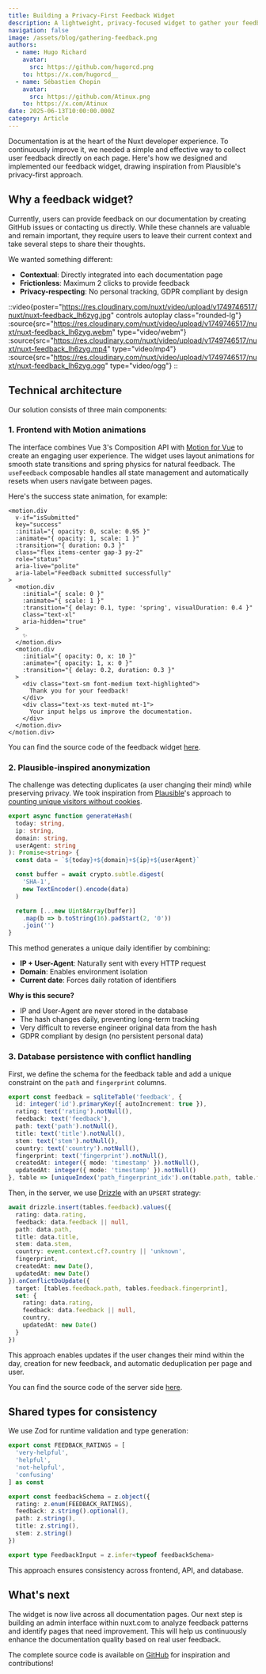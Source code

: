 ```yaml
---
title: Building a Privacy-First Feedback Widget
description: A lightweight, privacy-focused widget to gather your feedback on Nuxt documentation, built with Drizzle, NuxtHub database and Motion Vue. 
navigation: false
image: /assets/blog/gathering-feedback.png
authors:
  - name: Hugo Richard
    avatar:
      src: https://github.com/hugorcd.png
    to: https://x.com/hugorcd__
  - name: Sébastien Chopin
    avatar:
      src: https://github.com/Atinux.png
    to: https://x.com/Atinux
date: 2025-06-13T10:00:00.000Z
category: Article
---
```


Documentation is at the heart of the Nuxt developer experience. To continuously improve it, we needed a simple and effective way to collect user feedback directly on each page. Here's how we designed and implemented our feedback widget, drawing inspiration from Plausible's privacy-first approach.

## Why a feedback widget?

Currently, users can provide feedback on our documentation by creating GitHub issues or contacting us directly. While these channels are valuable and remain important, they require users to leave their current context and take several steps to share their thoughts.

We wanted something different:
- **Contextual**: Directly integrated into each documentation page
- **Frictionless**: Maximum 2 clicks to provide feedback
- **Privacy-respecting**: No personal tracking, GDPR compliant by design

::video{poster="https://res.cloudinary.com/nuxt/video/upload/v1749746517/nuxt/nuxt-feedback_lh6zyg.jpg" controls autoplay class="rounded-lg"}
  :source{src="https://res.cloudinary.com/nuxt/video/upload/v1749746517/nuxt/nuxt-feedback_lh6zyg.webm" type="video/webm"}
  :source{src="https://res.cloudinary.com/nuxt/video/upload/v1749746517/nuxt/nuxt-feedback_lh6zyg.mp4" type="video/mp4"}
  :source{src="https://res.cloudinary.com/nuxt/video/upload/v1749746517/nuxt/nuxt-feedback_lh6zyg.ogg" type="video/ogg"}
::

## Technical architecture

Our solution consists of three main components:

### 1. Frontend with Motion animations

The interface combines Vue 3's Composition API with [Motion for Vue](https://motion.dev/docs/vue) to create an engaging user experience. The widget uses layout animations for smooth state transitions and spring physics for natural feedback. The `useFeedback` composable handles all state management and automatically resets when users navigate between pages.

Here's the success state animation, for example:

```vue
<motion.div
  v-if="isSubmitted"
  key="success"
  :initial="{ opacity: 0, scale: 0.95 }"
  :animate="{ opacity: 1, scale: 1 }"
  :transition="{ duration: 0.3 }"
  class="flex items-center gap-3 py-2"
  role="status"
  aria-live="polite"
  aria-label="Feedback submitted successfully"
>
  <motion.div
    :initial="{ scale: 0 }"
    :animate="{ scale: 1 }"
    :transition="{ delay: 0.1, type: 'spring', visualDuration: 0.4 }"
    class="text-xl"
    aria-hidden="true"
  >
    ✨
  </motion.div>
  <motion.div
    :initial="{ opacity: 0, x: 10 }"
    :animate="{ opacity: 1, x: 0 }"
    :transition="{ delay: 0.2, duration: 0.3 }"
  >
    <div class="text-sm font-medium text-highlighted">
      Thank you for your feedback!
    </div>
    <div class="text-xs text-muted mt-1">
      Your input helps us improve the documentation.
    </div>
  </motion.div>
</motion.div>
```

You can find the source code of the feedback widget [here](https://github.com/nuxt/nuxt.com/tree/main/app/components/Feedback.vue).

### 2. Plausible-inspired anonymization

The challenge was detecting duplicates (a user changing their mind) while preserving privacy. We took inspiration from [Plausible](https://plausible.io/)'s approach to [counting unique visitors without cookies](https://plausible.io/data-policy).

```typescript
export async function generateHash(
  today: string,
  ip: string,
  domain: string,
  userAgent: string
): Promise<string> {
  const data = `${today}+${domain}+${ip}+${userAgent}`

  const buffer = await crypto.subtle.digest(
    'SHA-1',
    new TextEncoder().encode(data)
  )

  return [...new Uint8Array(buffer)]
    .map(b => b.toString(16).padStart(2, '0'))
    .join('')
}
```

This method generates a unique daily identifier by combining:
- **IP + User-Agent**: Naturally sent with every HTTP request
- **Domain**: Enables environment isolation
- **Current date**: Forces daily rotation of identifiers

**Why is this secure?**
- IP and User-Agent are never stored in the database
- The hash changes daily, preventing long-term tracking
- Very difficult to reverse engineer original data from the hash
- GDPR compliant by design (no persistent personal data)

### 3. Database persistence with conflict handling

First, we define the schema for the feedback table and add a unique constraint on the `path` and `fingerprint` columns.

```typescript
export const feedback = sqliteTable('feedback', {
  id: integer('id').primaryKey({ autoIncrement: true }),
  rating: text('rating').notNull(),
  feedback: text('feedback'),
  path: text('path').notNull(),
  title: text('title').notNull(),
  stem: text('stem').notNull(),
  country: text('country').notNull(),
  fingerprint: text('fingerprint').notNull(),
  createdAt: integer({ mode: 'timestamp' }).notNull(),
  updatedAt: integer({ mode: 'timestamp' }).notNull()
}, table => [uniqueIndex('path_fingerprint_idx').on(table.path, table.fingerprint)])
```

Then, in the server, we use [Drizzle](https://orm.drizzle.team/docs/get-started) with an `UPSERT` strategy:

```typescript
await drizzle.insert(tables.feedback).values({
  rating: data.rating,
  feedback: data.feedback || null,
  path: data.path,
  title: data.title,
  stem: data.stem,
  country: event.context.cf?.country || 'unknown',
  fingerprint,
  createdAt: new Date(),
  updatedAt: new Date()
}).onConflictDoUpdate({
  target: [tables.feedback.path, tables.feedback.fingerprint],
  set: {
    rating: data.rating,
    feedback: data.feedback || null,
    country,
    updatedAt: new Date()
  }
})
```

This approach enables updates if the user changes their mind within the day, creation for new feedback, and automatic deduplication per page and user.

You can find the source code of the server side [here](https://github.com/nuxt/nuxt.com/tree/main/server).

## Shared types for consistency

We use Zod for runtime validation and type generation:

```typescript
export const FEEDBACK_RATINGS = [
  'very-helpful',
  'helpful', 
  'not-helpful',
  'confusing'
] as const

export const feedbackSchema = z.object({
  rating: z.enum(FEEDBACK_RATINGS),
  feedback: z.string().optional(),
  path: z.string(),
  title: z.string(),
  stem: z.string()
})

export type FeedbackInput = z.infer<typeof feedbackSchema>
```

This approach ensures consistency across frontend, API, and database.

## What's next

The widget is now live across all documentation pages. Our next step is building an admin interface within nuxt.com to analyze feedback patterns and identify pages that need improvement. This will help us continuously enhance the documentation quality based on real user feedback.

The complete source code is available on [GitHub](https://github.com/nuxt/nuxt.com) for inspiration and contributions!